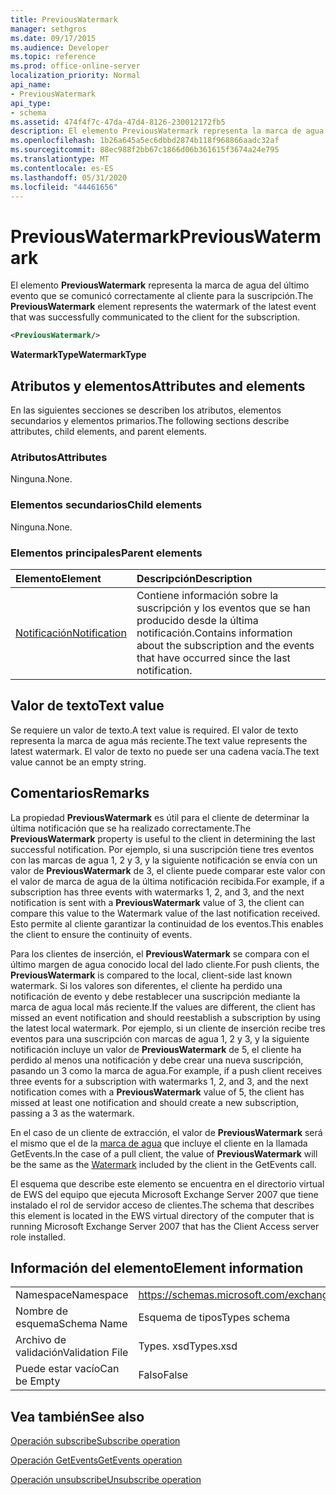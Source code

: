 ```yaml
---
title: PreviousWatermark
manager: sethgros
ms.date: 09/17/2015
ms.audience: Developer
ms.topic: reference
ms.prod: office-online-server
localization_priority: Normal
api_name:
- PreviousWatermark
api_type:
- schema
ms.assetid: 474f4f7c-47da-47d4-8126-230012172fb5
description: El elemento PreviousWatermark representa la marca de agua del último evento que se comunicó correctamente al cliente para la suscripción.
ms.openlocfilehash: 1b26a645a5ec6dbbd2874b118f968866aadc32af
ms.sourcegitcommit: 88ec988f2bb67c1866d06b361615f3674a24e795
ms.translationtype: MT
ms.contentlocale: es-ES
ms.lasthandoff: 05/31/2020
ms.locfileid: "44461656"
---
```

# <a name="previouswatermark"></a><span data-ttu-id="ea10f-103">PreviousWatermark</span><span class="sxs-lookup"><span data-stu-id="ea10f-103">PreviousWatermark</span></span>

<span data-ttu-id="ea10f-104">El elemento **PreviousWatermark** representa la marca de agua del último evento que se comunicó correctamente al cliente para la suscripción.</span><span class="sxs-lookup"><span data-stu-id="ea10f-104">The **PreviousWatermark** element represents the watermark of the latest event that was successfully communicated to the client for the subscription.</span></span> 
  
```xml
<PreviousWatermark/>
```

 <span data-ttu-id="ea10f-105">**WatermarkType**</span><span class="sxs-lookup"><span data-stu-id="ea10f-105">**WatermarkType**</span></span>
## <a name="attributes-and-elements"></a><span data-ttu-id="ea10f-106">Atributos y elementos</span><span class="sxs-lookup"><span data-stu-id="ea10f-106">Attributes and elements</span></span>

<span data-ttu-id="ea10f-107">En las siguientes secciones se describen los atributos, elementos secundarios y elementos primarios.</span><span class="sxs-lookup"><span data-stu-id="ea10f-107">The following sections describe attributes, child elements, and parent elements.</span></span>
  
### <a name="attributes"></a><span data-ttu-id="ea10f-108">Atributos</span><span class="sxs-lookup"><span data-stu-id="ea10f-108">Attributes</span></span>

<span data-ttu-id="ea10f-109">Ninguna.</span><span class="sxs-lookup"><span data-stu-id="ea10f-109">None.</span></span>
  
### <a name="child-elements"></a><span data-ttu-id="ea10f-110">Elementos secundarios</span><span class="sxs-lookup"><span data-stu-id="ea10f-110">Child elements</span></span>

<span data-ttu-id="ea10f-111">Ninguna.</span><span class="sxs-lookup"><span data-stu-id="ea10f-111">None.</span></span>
  
### <a name="parent-elements"></a><span data-ttu-id="ea10f-112">Elementos principales</span><span class="sxs-lookup"><span data-stu-id="ea10f-112">Parent elements</span></span>

|<span data-ttu-id="ea10f-113">**Elemento**</span><span class="sxs-lookup"><span data-stu-id="ea10f-113">**Element**</span></span>|<span data-ttu-id="ea10f-114">**Descripción**</span><span class="sxs-lookup"><span data-stu-id="ea10f-114">**Description**</span></span>|
|:-----|:-----|
|[<span data-ttu-id="ea10f-115">Notificación</span><span class="sxs-lookup"><span data-stu-id="ea10f-115">Notification</span></span>](notification-ex15websvcsotherref.md) <br/> |<span data-ttu-id="ea10f-116">Contiene información sobre la suscripción y los eventos que se han producido desde la última notificación.</span><span class="sxs-lookup"><span data-stu-id="ea10f-116">Contains information about the subscription and the events that have occurred since the last notification.</span></span>  <br/> |
   
## <a name="text-value"></a><span data-ttu-id="ea10f-117">Valor de texto</span><span class="sxs-lookup"><span data-stu-id="ea10f-117">Text value</span></span>

<span data-ttu-id="ea10f-118">Se requiere un valor de texto.</span><span class="sxs-lookup"><span data-stu-id="ea10f-118">A text value is required.</span></span> <span data-ttu-id="ea10f-119">El valor de texto representa la marca de agua más reciente.</span><span class="sxs-lookup"><span data-stu-id="ea10f-119">The text value represents the latest watermark.</span></span> <span data-ttu-id="ea10f-120">El valor de texto no puede ser una cadena vacía.</span><span class="sxs-lookup"><span data-stu-id="ea10f-120">The text value cannot be an empty string.</span></span>
  
## <a name="remarks"></a><span data-ttu-id="ea10f-121">Comentarios</span><span class="sxs-lookup"><span data-stu-id="ea10f-121">Remarks</span></span>

<span data-ttu-id="ea10f-122">La propiedad **PreviousWatermark** es útil para el cliente de determinar la última notificación que se ha realizado correctamente.</span><span class="sxs-lookup"><span data-stu-id="ea10f-122">The **PreviousWatermark** property is useful to the client in determining the last successful notification.</span></span> <span data-ttu-id="ea10f-123">Por ejemplo, si una suscripción tiene tres eventos con las marcas de agua 1, 2 y 3, y la siguiente notificación se envía con un valor de **PreviousWatermark** de 3, el cliente puede comparar este valor con el valor de marca de agua de la última notificación recibida.</span><span class="sxs-lookup"><span data-stu-id="ea10f-123">For example, if a subscription has three events with watermarks 1, 2, and 3, and the next notification is sent with a **PreviousWatermark** value of 3, the client can compare this value to the Watermark value of the last notification received.</span></span> <span data-ttu-id="ea10f-124">Esto permite al cliente garantizar la continuidad de los eventos.</span><span class="sxs-lookup"><span data-stu-id="ea10f-124">This enables the client to ensure the continuity of events.</span></span> 
  
<span data-ttu-id="ea10f-125">Para los clientes de inserción, el **PreviousWatermark** se compara con el último margen de agua conocido local del lado cliente.</span><span class="sxs-lookup"><span data-stu-id="ea10f-125">For push clients, the **PreviousWatermark** is compared to the local, client-side last known watermark.</span></span> <span data-ttu-id="ea10f-126">Si los valores son diferentes, el cliente ha perdido una notificación de evento y debe restablecer una suscripción mediante la marca de agua local más reciente.</span><span class="sxs-lookup"><span data-stu-id="ea10f-126">If the values are different, the client has missed an event notification and should reestablish a subscription by using the latest local watermark.</span></span> <span data-ttu-id="ea10f-127">Por ejemplo, si un cliente de inserción recibe tres eventos para una suscripción con marcas de agua 1, 2 y 3, y la siguiente notificación incluye un valor de **PreviousWatermark** de 5, el cliente ha perdido al menos una notificación y debe crear una nueva suscripción, pasando un 3 como la marca de agua.</span><span class="sxs-lookup"><span data-stu-id="ea10f-127">For example, if a push client receives three events for a subscription with watermarks 1, 2, and 3, and the next notification comes with a **PreviousWatermark** value of 5, the client has missed at least one notification and should create a new subscription, passing a 3 as the watermark.</span></span> 
  
<span data-ttu-id="ea10f-128">En el caso de un cliente de extracción, el valor de **PreviousWatermark** será el mismo que el de la [marca de agua](watermark.md) que incluye el cliente en la llamada GetEvents.</span><span class="sxs-lookup"><span data-stu-id="ea10f-128">In the case of a pull client, the value of **PreviousWatermark** will be the same as the [Watermark](watermark.md) included by the client in the GetEvents call.</span></span> 
  
<span data-ttu-id="ea10f-129">El esquema que describe este elemento se encuentra en el directorio virtual de EWS del equipo que ejecuta Microsoft Exchange Server 2007 que tiene instalado el rol de servidor acceso de clientes.</span><span class="sxs-lookup"><span data-stu-id="ea10f-129">The schema that describes this element is located in the EWS virtual directory of the computer that is running Microsoft Exchange Server 2007 that has the Client Access server role installed.</span></span>
  
## <a name="element-information"></a><span data-ttu-id="ea10f-130">Información del elemento</span><span class="sxs-lookup"><span data-stu-id="ea10f-130">Element information</span></span>

|||
|:-----|:-----|
|<span data-ttu-id="ea10f-131">Namespace</span><span class="sxs-lookup"><span data-stu-id="ea10f-131">Namespace</span></span>  <br/> |https://schemas.microsoft.com/exchange/services/2006/types  <br/> |
|<span data-ttu-id="ea10f-132">Nombre de esquema</span><span class="sxs-lookup"><span data-stu-id="ea10f-132">Schema Name</span></span>  <br/> |<span data-ttu-id="ea10f-133">Esquema de tipos</span><span class="sxs-lookup"><span data-stu-id="ea10f-133">Types schema</span></span>  <br/> |
|<span data-ttu-id="ea10f-134">Archivo de validación</span><span class="sxs-lookup"><span data-stu-id="ea10f-134">Validation File</span></span>  <br/> |<span data-ttu-id="ea10f-135">Types. xsd</span><span class="sxs-lookup"><span data-stu-id="ea10f-135">Types.xsd</span></span>  <br/> |
|<span data-ttu-id="ea10f-136">Puede estar vacío</span><span class="sxs-lookup"><span data-stu-id="ea10f-136">Can be Empty</span></span>  <br/> |<span data-ttu-id="ea10f-137">Falso</span><span class="sxs-lookup"><span data-stu-id="ea10f-137">False</span></span>  <br/> |
   
## <a name="see-also"></a><span data-ttu-id="ea10f-138">Vea también</span><span class="sxs-lookup"><span data-stu-id="ea10f-138">See also</span></span>



[<span data-ttu-id="ea10f-139">Operación subscribe</span><span class="sxs-lookup"><span data-stu-id="ea10f-139">Subscribe operation</span></span>](subscribe-operation.md)
  
[<span data-ttu-id="ea10f-140">Operación GetEvents</span><span class="sxs-lookup"><span data-stu-id="ea10f-140">GetEvents operation</span></span>](getevents-operation.md)
  
[<span data-ttu-id="ea10f-141">Operación unsubscribe</span><span class="sxs-lookup"><span data-stu-id="ea10f-141">Unsubscribe operation</span></span>](unsubscribe-operation.md)

